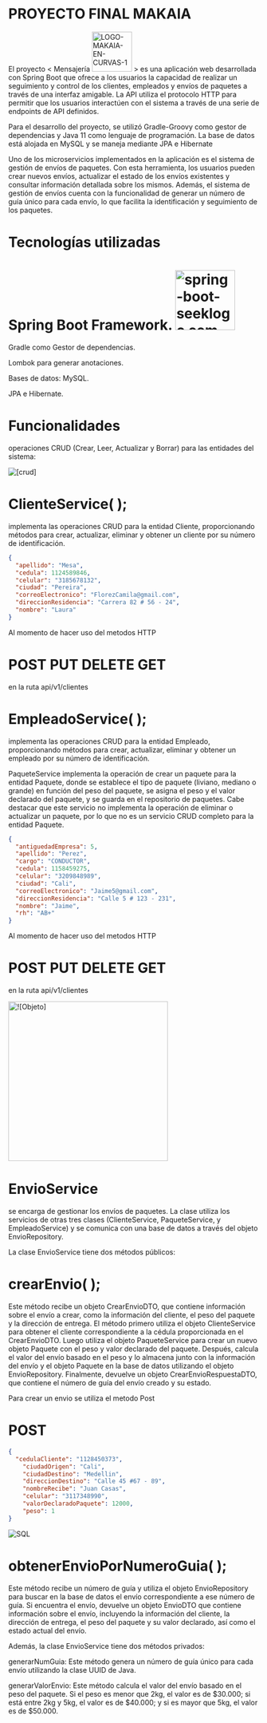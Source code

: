 # PROYECTO FINAL MAKAIA

El proyecto < Mensajería <img alt="LOGO-MAKAIA-EN-CURVAS-1" src="https://github.com/EstebanCanoC/proyecto-integrador/assets/72243661/825120f0-6c28-459f-9d51-02ab572a5b84" width=80 > > es una aplicación web desarrollada con Spring Boot que ofrece a los usuarios la capacidad de realizar un seguimiento y control de los clientes, empleados y envíos de paquetes a través de una interfaz amigable. La API utiliza el protocolo HTTP para permitir que los usuarios interactúen con el sistema a través de una serie de endpoints de API definidos.

Para el desarrollo del proyecto, se utilizó Gradle-Groovy como gestor de dependencias y Java 11 como lenguaje de programación. La base de datos está alojada en MySQL y se maneja mediante JPA e Hibernate 

Uno de los microservicios implementados en la aplicación es el sistema de gestión de envíos de paquetes. Con esta herramienta, los usuarios pueden crear nuevos envíos, actualizar el estado de los envíos existentes y consultar información detallada sobre los mismos. Además, el sistema de gestión de envíos cuenta con la funcionalidad de generar un número de guía único para cada envío, lo que facilita la identificación y seguimiento de los paquetes.


# Tecnologías utilizadas

# Spring Boot Framework. <img alt="spring-boot-seeklogo com" src="https://github.com/EstebanCanoC/proyecto-integrador/assets/72243661/a16fc417-d28b-4456-a772-43650d20e99f" width=120>

Gradle como Gestor de dependencias.

Lombok para generar anotaciones.

Bases de datos: MySQL.

JPA e Hibernate.

# Funcionalidades

operaciones CRUD (Crear, Leer, Actualizar y Borrar) para las entidades del sistema:

<img alt="[crud]" src="https://github.com/EstebanCanoC/proyecto-integrador/assets/72243661/b8e6b220-92cc-4af5-810e-8cf09bbfae45">

# ClienteService( );

implementa las operaciones CRUD para la entidad Cliente, proporcionando métodos para crear, actualizar, eliminar y obtener un cliente por su número de identificación.

```json
{
  "apellido": "Mesa",
  "cedula": 1124589846,
  "celular": "3185678132",
  "ciudad": "Pereira",
  "correoElectronico": "FlorezCamila@gmail.com",
  "direccionResidencia": "Carrera 82 # 56 - 24",
  "nombre": "Laura"
}
```

Al momento de hacer uso del metodos HTTP
# POST PUT DELETE GET
en la ruta 
api/v1/clientes

# EmpleadoService( ); 

implementa las operaciones CRUD para la entidad Empleado, proporcionando métodos para crear, actualizar, eliminar y obtener un empleado por su número de identificación.

PaqueteService implementa la operación de crear un paquete para la entidad Paquete, donde se establece el tipo de paquete (liviano, mediano o grande) en función del peso del paquete, se asigna el peso y el valor declarado del paquete, y se guarda en el repositorio de paquetes. Cabe destacar que este servicio no implementa la operación de eliminar o actualizar un paquete, por lo que no es un servicio CRUD completo para la entidad Paquete.

```json
{
  "antiguedadEmpresa": 5,
  "apellido": "Perez",
  "cargo": "CONDUCTOR",
  "cedula": 1158459275,
  "celular": "3209848989",
  "ciudad": "Cali",
  "correoElectronico": "Jaime5@gmail.com",
  "direccionResidencia": "Calle 5 # 123 - 231",
  "nombre": "Jaime",
  "rh": "AB+"
}
```

Al momento de hacer uso del metodos HTTP
# POST PUT DELETE GET
en la ruta 
api/v1/clientes

<img alt="![Objeto]" src="https://github.com/EstebanCanoC/proyecto-integrador/assets/72243661/567e049e-f0c8-470c-bd48-d2b6aab5412f" width=320>

# EnvioService

se encarga de gestionar los envíos de paquetes. La clase utiliza los servicios de otras tres clases (ClienteService, PaqueteService, y EmpleadoService) y se comunica con una base de datos a través del objeto EnvioRepository.

La clase EnvioService tiene dos métodos públicos:

# crearEnvio( );

Este método recibe un objeto CrearEnvioDTO, que contiene información sobre el envío a crear, como la información del cliente, el peso del paquete y la dirección de entrega. El método primero utiliza el objeto ClienteService para obtener el cliente correspondiente a la cédula proporcionada en el CrearEnvioDTO. Luego utiliza el objeto PaqueteService para crear un nuevo objeto Paquete con el peso y valor declarado del paquete. Después, calcula el valor del envío basado en el peso y lo almacena junto con la información del envío y el objeto Paquete en la base de datos utilizando el objeto EnvioRepository. Finalmente, devuelve un objeto CrearEnvioRespuestaDTO, que contiene el número de guía del envío creado y su estado.

Para crear un envio se utiliza el metodo Post
# POST
```json
{
  "cedulaCliente": "1128450373",
    "ciudadOrigen": "Cali",
    "ciudadDestino": "Medellin",
    "direccionDestino": "Calle 45 #67 - 89",
    "nombreRecibe": "Juan Casas",
    "celular": "3117348990",
    "valorDeclaradoPaquete": 12000,
    "peso": 1
}
```

![SQL](https://github.com/EstebanCanoC/proyecto-integrador/assets/72243661/717c4e6c-f45f-4355-9afd-948aa6c6b0f6)

# obtenerEnvioPorNumeroGuia( );

Este método recibe un número de guía y utiliza el objeto EnvioRepository para buscar en la base de datos el envío correspondiente a ese número de guía. Si encuentra el envío, devuelve un objeto EnvioDTO que contiene información sobre el envío, incluyendo la información del cliente, la dirección de entrega, el peso del paquete y su valor declarado, así como el estado actual del envío.

Además, la clase EnvioService tiene dos métodos privados:

generarNumGuia: Este método genera un número de guía único para cada envío utilizando la clase UUID de Java.

generarValorEnvio: Este método calcula el valor del envío basado en el peso del paquete. Si el peso es menor que 2kg, el valor es de $30.000; si está entre 2kg y 5kg, el valor es de $40.000; y si es mayor que 5kg, el valor es de $50.000.

